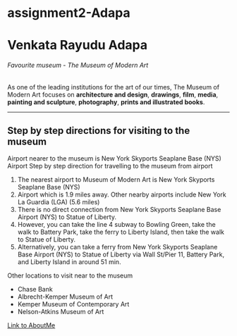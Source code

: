 # assignment2-Adapa
# Venkata Rayudu Adapa
###### Favourite museum - The Museum of Modern Art

As one of the leading institutions for the art of our times, The Museum of Modern Art focuses on **architecture and design**, **drawings**, **film**, **media**, **painting and sculpture**, **photography**, **prints and illustrated books**.

-----
## Step by step directions for visiting to the museum
Airport nearer to the museum is New York Skyports Seaplane Base (NYS) Airport 
Step by step direction for travelling to the museum from airport
1. The nearest airport to Museum of Modern Art is New York Skyports Seaplane Base (NYS) 
2. Airport which is 1.9 miles away. Other nearby airports include New York La Guardia (LGA) (5.6 miles)
3. There is no direct connection from New York Skyports Seaplane Base Airport (NYS) to Statue of Liberty. 
4. However, you can take the line 4 subway to Bowling Green, take the walk to Battery Park, take the ferry to       Liberty Island, then take the walk to Statue of Liberty. 
5. Alternatively, you can take a ferry from New York Skyports Seaplane Base Airport (NYS) to Statue of Liberty via Wall St/Pier 11, Battery Park, and Liberty Island in around 51 min.

Other locations to visit near to the museum
* Chase Bank
* Albrecht-Kemper Museum of Art
* Kemper Museum of Contemporary Art
* Nelson-Atkins Museum of Art

[Link to AboutMe](https://github.com/rayudu1018/assignment2-Adapa/blob/main/AboutMe.md)


